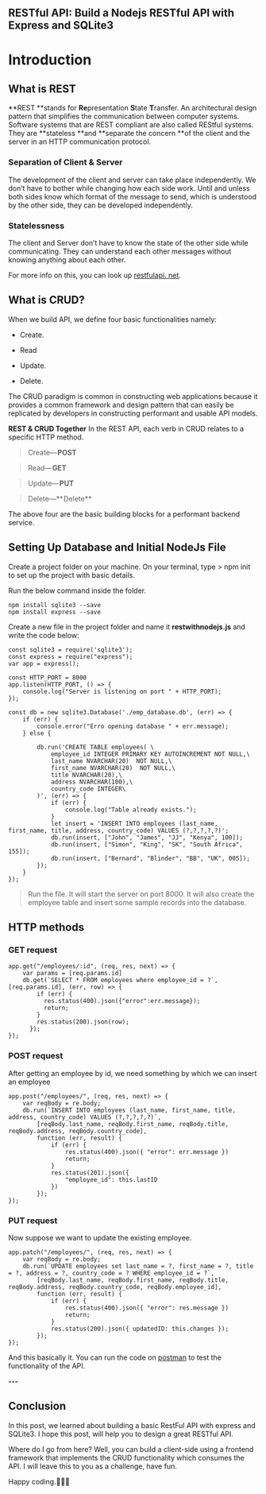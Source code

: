 ## RESTful API: Build a Nodejs RESTful API with Express and SQLite3

# Introduction
## What is REST
**REST **stands for **Re**presentation **S**tate **T**ransfer. An architectural design pattern that simplifies the communication between computer systems. Software systems that are REST compliant are also called REStful systems. They are **stateless **and **separate the concern **of the client and the server in an HTTP communication protocol.

### Separation of Client & Server

The development of the client and server can take place independently. We don’t have to bother while changing how each side work. Until and unless both sides know which format of the message to send, which is understood by the other side, they can be developed independently.

### Statelessness

The client and Server don’t have to know the state of the other side while communicating. They can understand each other messages without knowing anything about each other.

 For more info on this, you can look up [restfulapi. net](https://restfulapi.net/statelessness/).

## What is CRUD?
When we build API, we define four basic functionalities namely:

- Create. 

- Read

-  Update.

- Delete.


The CRUD paradigm is common in constructing web applications because it provides a common framework and design pattern that can easily be replicated by developers in constructing performant and usable  API models.

**REST & CRUD Together**
In the REST API, each verb in CRUD relates to a specific HTTP method.

> Create— **POST**

> Read— **GET**

> Update— **PUT**

> Delete—** Delete**

The above four are the basic building blocks for a performant backend service.

## Setting Up Database and Initial NodeJs File
Create a project folder on your machine.
On your terminal, type > npm init to set up the project with basic details. 

Run the below command inside the folder.


```
npm install sqlite3 --save
npm install express --save 

```

Create a new file in the project folder and name it **restwithnodejs.js** and write the code below:


```
const sqlite3 = require('sqlite3');
const express = require("express");
var app = express();

const HTTP_PORT = 8000
app.listen(HTTP_PORT, () => {
    console.log("Server is listening on port " + HTTP_PORT);
});

const db = new sqlite3.Database('./emp_database.db', (err) => {
    if (err) {
        console.error("Erro opening database " + err.message);
    } else {

        db.run('CREATE TABLE employees( \
            employee_id INTEGER PRIMARY KEY AUTOINCREMENT NOT NULL,\
            last_name NVARCHAR(20)  NOT NULL,\
            first_name NVARCHAR(20)  NOT NULL,\
            title NVARCHAR(20),\
            address NVARCHAR(100),\
            country_code INTEGER\
        )', (err) => {
            if (err) {
                console.log("Table already exists.");
            }
            let insert = 'INSERT INTO employees (last_name, first_name, title, address, country_code) VALUES (?,?,?,?,?)';
            db.run(insert, ["John", "James", "JJ", "Kenya", 100]);
            db.run(insert, ["Simon", "King", "SK", "South Africa", 155]);
            db.run(insert, ["Bernard", "Blinder", "BB", "UK", 005]);
        });
    }
});
``` 

> Run the file.
> It will start the server on port 8000. It will also create the employee table and insert some sample records into the database.

 ## HTTP methods
### GET request

```
app.get("/employees/:id", (req, res, next) => {
    var params = [req.params.id]
    db.get(`SELECT * FROM employees where employee_id = ?`, [req.params.id], (err, row) => {
        if (err) {
          res.status(400).json({"error":err.message});
          return;
        }
        res.status(200).json(row);
      });
});
``` 
### POST request
After getting an employee by id, we need something by which we can insert an employee


```
app.post("/employees/", (req, res, next) => {
    var reqBody = re.body;
    db.run(`INSERT INTO employees (last_name, first_name, title, address, country_code) VALUES (?,?,?,?,?)`,
        [reqBody.last_name, reqBody.first_name, reqBody.title, reqBody.address, reqBody.country_code],
        function (err, result) {
            if (err) {
                res.status(400).json({ "error": err.message })
                return;
            }
            res.status(201).json({
                "employee_id": this.lastID
            })
        });
});
``` 

### PUT request
Now suppose we want to update the existing employee.

```
app.patch("/employees/", (req, res, next) => {
    var reqBody = re.body;
    db.run(`UPDATE employees set last_name = ?, first_name = ?, title = ?, address = ?, country_code = ? WHERE employee_id = ?`,
        [reqBody.last_name, reqBody.first_name, reqBody.title, reqBody.address, reqBody.country_code, reqBody.employee_id],
        function (err, result) {
            if (err) {
                res.status(400).json({ "error": res.message })
                return;
            }
            res.status(200).json({ updatedID: this.changes });
        });
});
``` 

And this basically it.  You can run the code on [postman](https://www.postman.com/)
to test the functionality of the API.


**---**
## Conclusion
In this post, we learned about building a basic RestFul API with express and SQLite3. I hope this post, will help you to design a great RESTful API.

Where do I go from here? Well, you can build a client-side using a frontend framework that implements the CRUD functionality which consumes the API. I will leave this to you as a challenge, have fun.

Happy coding.👨‍💻😊











